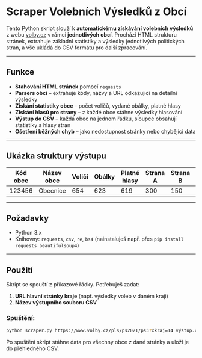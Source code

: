 # Scraper Volebních Výsledků z Obcí

Tento Python skript slouží k **automatickému získávání volebních výsledků** z webu [volby.cz](https://www.volby.cz) v rámci **jednotlivých obcí**. Prochází HTML strukturu stránek, extrahuje základní statistiky a výsledky jednotlivých politických stran, a vše ukládá do CSV formátu pro další zpracování.

---

## Funkce

*  **Stahování HTML stránek** pomocí `requests`
*  **Parsers obcí** – extrahuje kódy, názvy a URL odkazující na detailní výsledky
*  **Získání statistiky obce** – počet voličů, vydané obálky, platné hlasy
*  **Získání hlasů pro strany** – z každé obce stáhne výsledky hlasování
*  **Výstup do CSV** – každá obec na jednom řádku, sloupce obsahují statistiky a hlasy stran
*  **Ošetření běžných chyb** – jako nedostupnost stránky nebo chybějící data

---

## Ukázka struktury výstupu

| Kód obce | Název obce | Voliči | Obálky | Platné hlasy | Strana A | Strana B | ... |
| -------- | ---------- | ------ | ------ | ------------ | -------- | -------- | --- |
| 123456   | Obecnice   | 654    | 623    | 619          | 300      | 150      | ... |

---

## Požadavky

* Python 3.x
* Knihovny: `requests`, `csv`, `re`, `bs4`
  (nainstaluješ např. přes `pip install requests beautifulsoup4`)

---

## Použití

Skript se spouští z příkazové řádky. Potřebuješ zadat:

1. **URL hlavní stránky kraje** (např. výsledky voleb v daném kraji)
2. **Název výstupního souboru CSV**

### Spuštění:

```bash
python scraper.py https://www.volby.cz/pls/ps2021/ps3?xkraj=14 výstup.csv
```

Po spuštění skript stáhne data pro všechny obce z dané stránky a uloží je do přehledného CSV.


